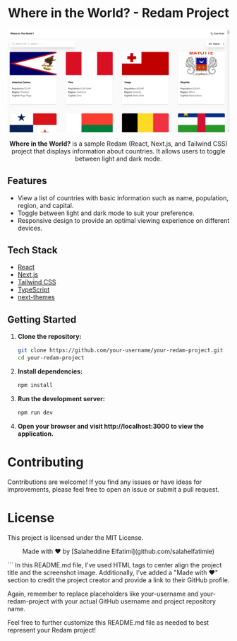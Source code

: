 <h1 align="center">Where in the World? - Redam Project</h1>

<p align="center">
  <img src="screenshot.png" alt="Where in the World? Screenshot">
</p>

<p align="center">
  <strong>Where in the World?</strong> is a sample Redam (React, Next.js, and Tailwind CSS) project that displays information about countries. It allows users to toggle between light and dark mode.
</p>

## Features

- View a list of countries with basic information such as name, population, region, and capital.
- Toggle between light and dark mode to suit your preference.
- Responsive design to provide an optimal viewing experience on different devices.

## Tech Stack

- [React](https://reactjs.org/)
- [Next.js](https://nextjs.org/)
- [Tailwind CSS](https://tailwindcss.com/)
- [TypeScript](https://www.typescriptlang.org/)
- [next-themes](https://github.com/pacocoursey/next-themes)

## Getting Started

1. **Clone the repository:**

   ```bash
   git clone https://github.com/your-username/your-redam-project.git
   cd your-redam-project
   
2. **Install dependencies:**
    ```bash
    npm install

3. **Run the development server:**
    ```bash
    npm run dev

4. **Open your browser and visit http://localhost:3000 to view the application.**

<h1>Contributing</h1>
Contributions are welcome! If you find any issues or have ideas for improvements, please feel free to open an issue or submit a pull request.

<h1>License</h1>
This project is licensed under the MIT License.

<p align="center">
  Made with ❤️ by [Salaheddine Elfatimi](github.com/salahelfatimie)
</p>
```
In this README.md file, I've used HTML tags to center align the project title and the screenshot image. Additionally, I've added a "Made with ❤️" section to credit the project creator and provide a link to their GitHub profile.

Again, remember to replace placeholders like your-username and your-redam-project with your actual GitHub username and project repository name.

Feel free to further customize this README.md file as needed to best represent your Redam project!
   
